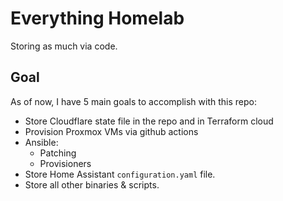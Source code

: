 # Everything Homelab

Storing as much via code.

## Goal

As of now, I have 5 main goals to accomplish with this repo:
- Store Cloudflare state file in the repo and in Terraform cloud
- Provision Proxmox VMs via github actions
- Ansible:
  - Patching
  - Provisioners
- Store Home Assistant `configuration.yaml` file.
- Store all other binaries & scripts.
